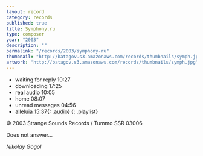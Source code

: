 ```yaml
---
layout: record
category: records
published: true
title: Symphony.ru
type: composer
year: "2003"
description: ""
permalink: "/records/2003/symphony-ru"
thumbnail: "http://batagov.s3.amazonaws.com/records/thumbnails/symph.jpg"
artwork: "http://batagov.s3.amazonaws.com/records/thumbnails/symph.jpg"
---
```


- waiting for reply 10:27	 
- downloading 17:25	 
- real audio 10:05	 
- home 08:07	 
- unread messages 04:56	 
- [alleluia 15:37](http://batagov.s3.amazonaws.com/records/sounds/alleluia.mp3){: .audio}
{: .playlist}   

© 2003 Strange Sounds Records / Tummo SSR 03006  


Does not answer...  

_Nikolay Gogol_